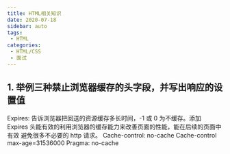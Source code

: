 ```yaml
---
title: HTML相关知识
date: 2020-07-18
sidebar: auto
tags: 
 - HTML
categories:
 - HTML/CSS
 - 面试
---
```


## 1. 举例三种禁止浏览器缓存的头字段，并写出响应的设置值

Expires: 告诉浏览器把回送的资源缓存多长时间，-1 或 0 为不缓存。添加 Expires 头能有效的利用浏览器的缓存能力来改善页面的性能，能在后续的页面中有效
避免很多不必要的 http 请求。
Cache-control: no-cache Cache-control max-age=31536000
Pragma: no-cache
